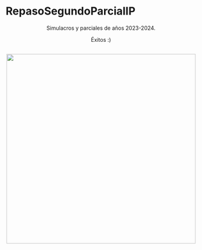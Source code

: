 # RepasoSegundoParcialIP

<p align="center">
Simulacros y parciales de años 2023-2024. 
<p align="center">
Éxitos :)
  
##

<p align="center">
  <img src="https://i.pinimg.com/originals/1c/88/6c/1c886ca48eac0cb4afd0f0490d995d06.gif" align="center" width="500">
</p>

##
